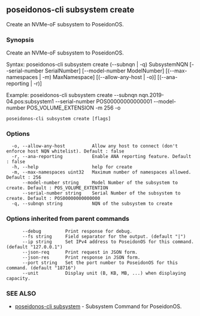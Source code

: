 ## poseidonos-cli subsystem create

Create an NVMe-oF subsystem to PoseidonOS.

### Synopsis

Create an NVMe-oF subsystem to PoseidonOS.

Syntax:
	poseidonos-cli subsystem create (--subnqn | -q) SubsystemNQN 
	[--serial-number SerialNumber] [--model-number ModelNumber] 
	[(--max-namespaces | -m) MaxNamespace] [(--allow-any-host | -o)] [(--ana-reporting | -r)]

Example:
	poseidonos-cli subsystem create --subnqn nqn.2019-04.pos:subsystem1 
	--serial-number POS00000000000001 --model-number POS_VOLUME_EXTENSION -m 256 -o
    

```
poseidonos-cli subsystem create [flags]
```

### Options

```
  -o, --allow-any-host          Allow any host to connect (don't enforce host NQN whitelist). Default : false
  -r, --ana-reporting           Enable ANA reporting feature. Default : false
  -h, --help                    help for create
  -m, --max-namespaces uint32   Maximum number of namespaces allowed. Default : 256
      --model-number string     Model Number of the subsystem to create. Default : POS_VOLUME_EXTENTION
      --serial-number string    Serial Number of the subsystem to create. Default : POS00000000000000
  -q, --subnqn string           NQN of the subsystem to create
```

### Options inherited from parent commands

```
      --debug         Print response for debug.
      --fs string     Field separator for the output. (default "|")
      --ip string     Set IPv4 address to PoseidonOS for this command. (default "127.0.0.1")
      --json-req      Print request in JSON form.
      --json-res      Print response in JSON form.
      --port string   Set the port number to PoseidonOS for this command. (default "18716")
      --unit          Display unit (B, KB, MB, ...) when displaying capacity.
```

### SEE ALSO

* [poseidonos-cli subsystem](poseidonos-cli_subsystem.md)	 - Subsystem Command for PoseidonOS.

